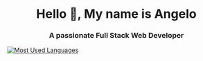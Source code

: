 <h1 align='center'>Hello 👋, My name is Angelo</h1>

<h3 align='center'>A passionate Full Stack Web Developer</h3>

[![Most Used Languages](https://github-readme-stats.anuraghazra1.vercel.app/api/top-langs/?username=angelokezimana&layout=compact&theme=graywhite)](https://github.com/angelokezimana)

<!--
**angelokezimana/angelokezimana** is a ✨ _special_ ✨ repository because its `README.md` (this file) appears on your GitHub profile.

Here are some ideas to get you started:

- 🔭 I’m currently working on ...
- 🌱 I’m currently learning ...
- 👯 I’m looking to collaborate on ...
- 🤔 I’m looking for help with ...
- 💬 Ask me about ...
- 📫 How to reach me: ...
- 😄 Pronouns: ...
- ⚡ Fun fact: ...
-->
